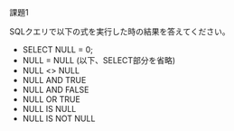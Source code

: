 課題1

SQLクエリで以下の式を実行した時の結果を答えてください。
- SELECT NULL = 0;
- NULL = NULL (以下、SELECT部分を省略)
- NULL <> NULL
- NULL AND TRUE
- NULL AND FALSE
- NULL OR TRUE
- NULL IS NULL
- NULL IS NOT NULL
